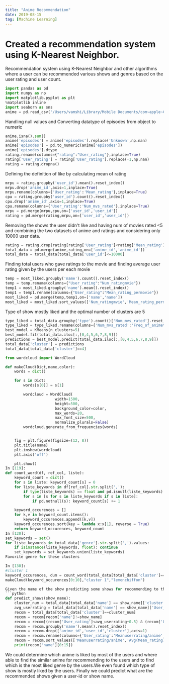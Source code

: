 ```yaml
---
title: "Anime Recommendation"
date: 2019-08-15
tag: [Machine Learning]
---
```


# Created a recommendation system using K-Nearest Neighbor.

Recommendation system using K-Nearest Neighbor and other algorithms where a user can be recommended various shows and genres based on the user rating and user count.


```python
import pandas as pd
import numpy as np
import matplotlib.pyplot as plt
%matplotlib inline
import seaborn as sns
anime = pd.read_csv('/Users/vamshi/Library/Mobile Documents/com~apple~CloudDocs/anime.csv')
```

Handling null values and Converting datatype of episodes from object to numeric
```python
anime.isna().sum()
anime['episodes'] = anime['episodes'].replace('Unknown',np.nan)
anime['episodes'] = pd.to_numeric(anime['episodes'])
anime['episodes'].dtype
rating.rename(columns={"rating":"User_rating"},inplace=True)
rating['User_rating'] = rating['User_rating'].replace(-1,np.nan)
rating = rating.dropna()
```

Defining the definition of like by calculating mean of rating
```python
mrpu = rating.groupby('user_id').mean().reset_index()
mrpu.drop('anime_id',axis=1,inplace=True)
mrpu.rename(columns={'User_rating':'Mean_rating'},inplace=True)
cpu = rating.groupby('user_id').count().reset_index()
cpu.drop('anime_id',axis=1,inplace=True)
cpu.rename(columns={'User_rating':'Num_mvs_rated'},inplace=True)
mrpu = pd.merge(mrpu,cpu,on=['user_id','user_id'])
rating = pd.merge(rating,mrpu,on=['user_id','user_id'])
```

Removing the shows the user didn't like and having num of movies rated <5 and combining the two datasets of anime and ratings
and considering only 10000 user data.
```python
rating = rating.drop(rating[rating['User_rating']<rating['Mean_rating']].index)
total_data = pd.merge(anime,rating,on=['anime_id','anime_id'])
total_data = total_data[total_data['user_id']<=10000]
```

Finding total users who gave ratings to the movie and finding average user rating given by the users per each movie
```python
temp = most_liked.groupby('name').count().reset_index()
temp = temp.rename(columns={"User_rating":"Num_ratingmvie"})
temp1 = most_liked.groupby('name').mean().reset_index()
temp1 = temp1.rename(columns={"User_rating":"Mean_rating_permovie"})
most_liked = pd.merge(temp,temp1,on=['name','name'])
most_liked = most_liked.sort_values(['Num_ratingmvie','Mean_rating_permovie'],ascending=[False,False])
```

Type of show mostly liked and the optimal number of clusters are 5
```python
type_liked = total_data.groupby('type').count()['Num_mvs_rated'].reset_index()
type_liked = type_liked.rename(columns={'Num_mvs_rated':'Freq_of_animetype'})
best_model = KMeans(n_clusters=5)
best_model.fit(total_data.iloc[:,[0,4,5,6,7,8,9]])
predictions = best_model.predict(total_data.iloc[:,[0,4,5,6,7,8,9]])
total_data['cluster'] = predictions
total_data[total_data['cluster']==4]
```
```python
from wordcloud import WordCloud

def makeCloud(Dict,name,color):
    words = dict()

    for s in Dict:
        words[s[0]] = s[1]

        wordcloud = WordCloud(
                      width=1500,
                      height=500,
                      background_color=color,
                      max_words=20,
                      max_font_size=500,
                      normalize_plurals=False)
        wordcloud.generate_from_frequencies(words)


    fig = plt.figure(figsize=(12, 8))
    plt.title(name)
    plt.imshow(wordcloud)
    plt.axis('off')

    plt.show()
In [119]:
def count_word(df, ref_col, liste):
    keyword_count = dict()
    for s in liste: keyword_count[s] = 0
    for liste_keywords in df[ref_col].str.split(','):        
        if type(liste_keywords) == float and pd.isnull(liste_keywords): continue        
        for s in [s for s in liste_keywords if s in liste]:
            if pd.notnull(s): keyword_count[s] += 1

    keyword_occurences = []
    for k,v in keyword_count.items():
        keyword_occurences.append([k,v])
    keyword_occurences.sort(key = lambda x:x[1], reverse = True)
    return keyword_occurences, keyword_count
In [120]:
set_keywords = set()
for liste_keywords in total_data['genre'].str.split(',').values:
    if isinstance(liste_keywords, float): continue  
    set_keywords = set_keywords.union(liste_keywords)
Favorite genre for these clusters

In [130]:
#cluster 1
keyword_occurences, dum = count_word(total_data[total_data['cluster']==0], 'genre', set_keywords)
makeCloud(keyword_occurences[0:10],"cluster 1","lemonchiffon")

Given the name of the show predicting some shows for recommending to the user
```python
def predict_shows(show_name):
    cluster_num = total_data[total_data['name'] == show_name]['cluster'].unique()[0]
    avg_userrating = total_data[total_data['name'] == show_name]['User_rating'].mean()
    recom = total_data[total_data['cluster']==cluster_num]
    recom = recom[recom['name']!=show_name]
    recom = recom[(recom['User_rating']<avg_userrating+0.5) & (recom['User_rating']>=avg_userrating-0.5)]
    recom = recom.groupby('name').mean().reset_index()
    recom = recom.drop(['anime_id','user_id','cluster'],axis=1)
    recom = recom.rename(columns={'User_rating':'Meanuserrating/anime','Mean_rating':'Avg(Mean_rating)/anime','Num_mvs_rated':'Avg(Num_mvs_rated)/anime'})
    recom = recom.sort_values(['Meanuserrating/anime','Avg(Mean_rating)/anime','Avg(Num_mvs_rated)/anime'],ascending=[False,True,False])
    print(recom['name'][0:15])
```

We could determine which anime is liked by most of the users and where able to find the similar anime for recommending to the users and to find which is the most liked genre by the users.We even found which type of show is mostly liked by the users.
Finally we could predict what are the recommended shows given a user-id or show name.
